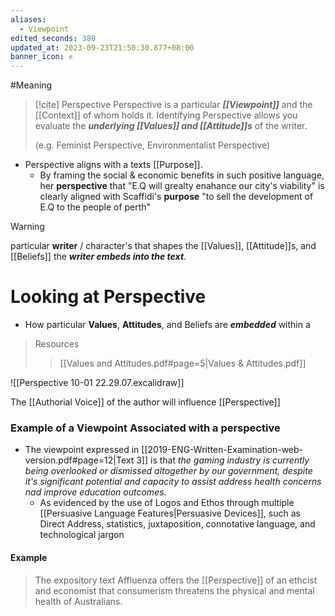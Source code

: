 ```yaml
---
aliases:
  - Viewpoint
edited_seconds: 380
updated_at: 2023-09-23T21:50:30.877+08:00
banner_icon: ✊
---
```

#Meaning

>[!cite] Perspective
>Perspective is a particular ***[[Viewpoint]]*** and the [[Context]] of whom holds it. 
>Identifying Perspective allows you evaluate the ***underlying [[Values]] and [[Attitude]]s*** of the writer.
>
>(e.g. Feminist Perspective, Environmentalist Perspective)
>


- Perspective aligns with a texts [[Purpose]].
	- By framing the social & economic benefits in such positive language, her **perspective** that "E.Q will grealty enahance our city's viability" is clearly aligned with Scaffidi's **purpose** "to sell the development of E.Q to the people of perth"

 >[!warning]
 > particular **writer** / character's that shapes the [[Values]], [[Attitude]]s, and [[Beliefs]] the ***writer embeds into the text***.
 
# Looking at Perspective
- How particular **Values**, **Attitudes**, and Beliefs are ***embedded*** within a 


>Resources
>>  [[Values and Attitudes.pdf#page=5|Values & Attitudes.pdf]]
>>


![[Perspective 10-01 22.29.07.excalidraw]]


The [[Authorial Voice]] of the author will influence [[Perspective]] 

### Example of a Viewpoint Associated with a perspective
- The viewpoint expressed in [[2019-ENG-Written-Examination-web-version.pdf#page=12|Text 3]] is that *the gaming industry is currently being overlooked or dismissed altogether by our government, despite it's significant potential and capacity to assist address health concerns nad improve education outcomes.*
	- As evidenced by the use of Logos and Ethos through multiple [[Persuasive Language Features|Persuasive Devices]], such as Direct Address, statistics, juxtaposition, connotative language, and technological jargon



#### Example
> The expository text Affluenza offers the [[Perspective]] of an ethcist and economist that consumerism threatens the physical and mental health of Australians.